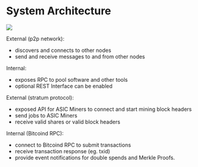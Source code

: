 # System Architecture

![](https://web.archive.org/web/20211022185005im\_/https://bitcoinsv.io/wp-content/uploads/2020/09/architecture2-1024x514.png)

External (p2p network):

* discovers and connects to other nodes
* send and receive messages to and from other nodes

Internal:

* exposes RPC to pool software and other tools
* optional REST Interface can be enabled

External (stratum protocol):

* exposed API for ASIC Miners to connect and start mining block headers
* send jobs to ASIC Miners
* receive valid shares or valid block headers

Internal (Bitcoind RPC):

* connect to Bitcoind RPC to submit transactions
* receive transaction response (eg. txid)
* provide event notifications for double spends and Merkle Proofs.
